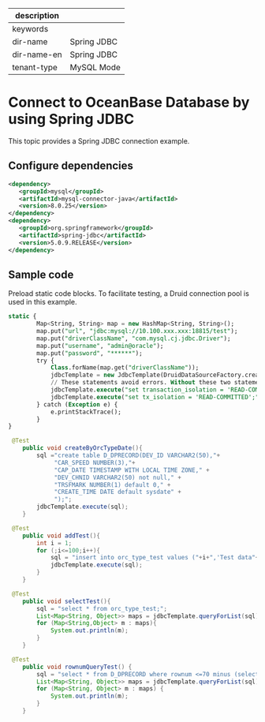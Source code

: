 |description||
|---|---|
|keywords||
|dir-name|Spring JDBC|
|dir-name-en|Spring JDBC|
|tenant-type|MySQL Mode|

# Connect to OceanBase Database by using Spring JDBC

This topic provides a Spring JDBC connection example.

## Configure dependencies

```xml
<dependency>
   <groupId>mysql</groupId>
   <artifactId>mysql-connector-java</artifactId>
   <version>8.0.25</version>
</dependency>
<dependency>
   <groupId>org.springframework</groupId>
   <artifactId>spring-jdbc</artifactId>
   <version>5.0.9.RELEASE</version>
</dependency>
```

## Sample code

Preload static code blocks. To facilitate testing, a Druid connection pool is used in this example.

```sql
static {
        Map<String, String> map = new HashMap<String, String>();
        map.put("url", "jdbc:mysql://10.100.xxx.xxx:18815/test");
        map.put("driverClassName", "com.mysql.cj.jdbc.Driver");
        map.put("username", "admin@oracle");
        map.put("password", "******");
        try {
            Class.forName(map.get("driverClassName"));
            jdbcTemplate = new JdbcTemplate(DruidDataSourceFactory.createDataSource(map));
            // These statements avoid errors. Without these two statements, errors may occur.
            jdbcTemplate.execute("set transaction_isolation = 'READ-COMMITTED';");
            jdbcTemplate.execute("set tx_isolation = 'READ-COMMITTED';");
        } catch (Exception e) {
            e.printStackTrace();
        }
}
```

```java
 @Test
    public void createByOrcTypeDate(){
        sql ="create table D_DPRECORD(DEV_ID VARCHAR2(50),"+
             "CAR_SPEED NUMBER(3),"+
             "CAP_DATE TIMESTAMP WITH LOCAL TIME ZONE," +
             "DEV_CHNID VARCHAR2(50) not null," +
             "TRSFMARK NUMBER(1) default 0," +
             "CREATE_TIME DATE default sysdate" +
             ");";
        jdbcTemplate.execute(sql);
    }
```

```java
 @Test
    public void addTest(){
        int i = 1;
        for (;i<=100;i++){
            sql = "insert into orc_type_test values ("+i+",'Test data"+i+"');";
            jdbcTemplate.execute(sql);
        }
    }
```

```java
 @Test
    public void selectTest(){
        sql = "select * from orc_type_test;";
        List<Map<String, Object>> maps = jdbcTemplate.queryForList(sql);
        for (Map<String,Object> m : maps){
            System.out.println(m);
        }
    }
```

```java
 @Test
    public void rownumQueryTest() {
        sql = "select * from D_DPRECORD where rownum <=70 minus (select * from D_DPRECORD where rownum<60);";
        List<Map<String, Object>> maps = jdbcTemplate.queryForList(sql);
        for (Map<String, Object> m : maps) {
            System.out.println(m);
        }
    }
```
